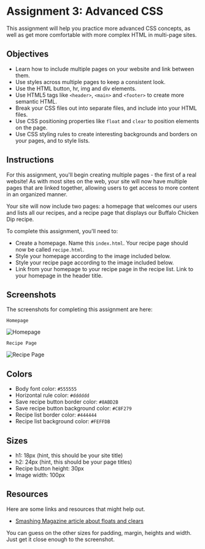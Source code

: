 # Assignment 3: Advanced CSS

This assignment will help you practice more advanced CSS concepts, as well as get more comfortable with more complex HTML in multi-page sites. 

## Objectives

- Learn how to include multiple pages on your website and link between them.
- Use styles across multiple pages to keep a consistent look.
- Use the HTML button, hr, img and div elements.
- Use HTML5 tags like `<header>`, `<main>` and `<footer>` to create more semantic HTML.
- Break your CSS files out into separate files, and include into your HTML files.
- Use CSS positioning properties like `float` and `clear` to position elements on the page.
- Use CSS styling rules to create interesting backgrounds and borders on your pages, and to style lists.

## Instructions

For this assignment, you'll begin creating multiple pages - the first of a real website! As with most sites on the web, your site will now have multiple pages that are linked together, allowing users to get access to more content in an organized manner. 

Your site will now include two pages: a homepage that welcomes our users and lists all our recipes, and a recipe page that displays our Buffalo Chicken Dip recipe. 

To complete this assignment, you'll need to: 

- Create a homepage. Name this `index.html`. Your recipe page should now be called `recipe.html`.
- Style your homepage according to the image included below.
- Style your recipe page according to the image included below. 
- Link from your homepage to your recipe page in the recipe list. Link to your homepage in the header title.

## Screenshots

The screenshots for completing this assignment are here: 

`Homepage`

![Homepage](https://dl.dropbox.com/s/h9njcsiwj3zgb7c/Screenshot%202014-10-24%2013.04.52.png)

`Recipe Page`

![Recipe Page](https://dl.dropbox.com/s/6b32c7hg2mgj4yg/Screenshot%202014-10-24%2013.05.27.png)

## Colors

- Body font color: `#555555`
- Horizontal rule color: `#dddddd`
- Save recipe button border color: `#8ABD2B`
- Save recipe button background color: `#C8F279`
- Recipe list border color: `#444444`
- Recipe list background color: `#FEFFDB`

## Sizes

- h1: 18px (hint, this should be your site title)
- h2: 24px (hint, this should be your page titles)
- Recipe button height: 30px
- Image width: 100px

## Resources

Here are some links and resources that might help out.

- [Smashing Magazine article about floats and clears](http://www.smashingmagazine.com/2009/10/19/the-mystery-of-css-float-property/)

You can guess on the other sizes for padding, margin, heights and width. Just get it close enough to the screenshot.





